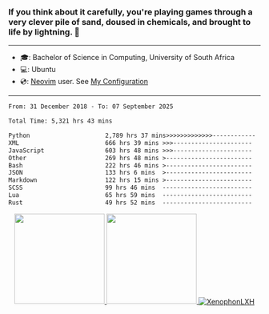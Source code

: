 ### If you think about it carefully, you're playing games through a very clever pile of sand, doused in chemicals, and brought to life by lightning.  👋

-------------------------------------------------------------------------------------------------------

- 🎓: Bachelor of Science in Computing, University of South Africa
- 💻: Ubuntu
- 💿: [Neovim](https://github.com/neovim/neovim) user. See [My Configuration](https://github.com/XenophonLXH/xenovim)

-------------------------------------------------------------------------------------------------------

<!--START_SECTION:waka-->

```txt
From: 31 December 2018 - To: 07 September 2025

Total Time: 5,321 hrs 43 mins

Python                     2,789 hrs 37 mins>>>>>>>>>>>>>------------   52.42 %
XML                        666 hrs 39 mins >>>----------------------   12.53 %
JavaScript                 603 hrs 48 mins >>>----------------------   11.35 %
Other                      269 hrs 48 mins >------------------------   05.07 %
Bash                       222 hrs 46 mins >------------------------   04.19 %
JSON                       133 hrs 6 mins  >------------------------   02.50 %
Markdown                   122 hrs 15 mins >------------------------   02.30 %
SCSS                       99 hrs 46 mins  -------------------------   01.88 %
Lua                        65 hrs 59 mins  -------------------------   01.24 %
Rust                       49 hrs 52 mins  -------------------------   00.94 %
```

<!--END_SECTION:waka-->


<p align="center">
    <a href="https://github.com/XenophonLXH">
        <img height="180em" src="https://github-readme-stats-eight-theta.vercel.app/api?username=XenophonLXH&show_icons=true&theme=algolia&include_all_commits=true&count_private=true"/>
        <img height="180em" src="https://github-readme-stats-eight-theta.vercel.app/api/top-langs/?username=XenophonLXH&layout=compact&langs_count=8&theme=algolia"/>
        <img align="center" src="https://github-readme-streak-stats.herokuapp.com/?user=XenophonLXH&theme=algolia" alt="XenophonLXH" />
    </a>
</p>
